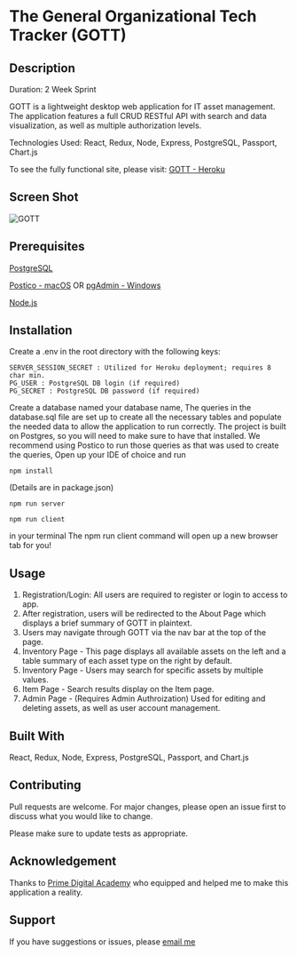 # The General Organizational Tech Tracker (GOTT)
## Description
Duration: 2 Week Sprint

GOTT is a lightweight desktop web application for IT asset management. The application features a full CRUD RESTful API with search and data visualization, as well as multiple authorization levels. 

Technologies Used: React, Redux, Node, Express, PostgreSQL, Passport, Chart.js

To see the fully functional site, please visit: [GOTT - Heroku](https://gottem.herokuapp.com/)

## Screen Shot
![GOTT](https://user-images.githubusercontent.com/42681678/112639815-aee71c00-8e0e-11eb-8e10-0426528abf37.JPG)

## Prerequisites
[PostgreSQL](https://www.postgresql.org/)

[Postico - macOS](https://eggerapps.at/postico/) OR [pgAdmin - Windows](https://www.pgadmin.org/)

[Node.js](https://nodejs.org/en/)

## Installation
Create a .env in the root directory with the following keys:
```
SERVER_SESSION_SECRET : Utilized for Heroku deployment; requires 8 char min.
PG_USER : PostgreSQL DB login (if required)
PG_SECRET : PostgreSQL DB password (if required)
```

Create a database named your database name,
The queries in the database.sql file are set up to create all the necessary tables and populate the needed data to allow the application to run correctly. The project is built on Postgres, so you will need to make sure to have that installed. We recommend using Postico to run those queries as that was used to create the queries,
Open up your IDE of choice and run
```
npm install
```
(Details are in package.json)
```
npm run server
```
```
npm run client
```
in your terminal
The npm run client command will open up a new browser tab for you!

## Usage

1. Registration/Login: All users are required to register or login to access to app.
2. After registration, users will be redirected to the About Page which displays a brief summary of GOTT in plaintext.
3. Users may navigate through GOTT via the nav bar at the top of the page.
4. Inventory Page - This page displays all available assets on the left and a table summary of each asset type on the right by default.
5. Inventory Page - Users may search for specific assets by multiple values.
6. Item Page - Search results display on the Item page.
7. Admin Page - (Requires Admin Authroization) Used for editing and deleting assets, as well as user account management.

## Built With
React, Redux, Node, Express, PostgreSQL, Passport, and Chart.js

## Contributing
Pull requests are welcome. For major changes, please open an issue first to discuss what you would like to change.

Please make sure to update tests as appropriate.

## Acknowledgement
Thanks to [Prime Digital Academy](https://primeacademy.io) who equipped and helped me to make this application a reality.

## Support
If you have suggestions or issues, please [email me](mailto:nathan.w.maclaurin@gmail.com)
